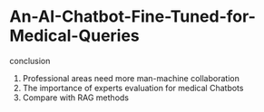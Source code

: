# An-AI-Chatbot-Fine-Tuned-for-Medical-Queries


conclusion

1. Professional areas need more man-machine collaboration
2. The importance of experts evaluation for medical Chatbots
3. Compare with RAG methods
